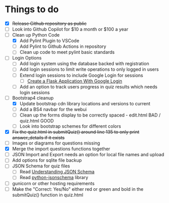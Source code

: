 
# Things to do

- [x] ~~Release Github repository as public~~
- [ ] Look into Github Copilot for $10 a month or $100 a year
- [ ] Clean up Python Code
  - [x] Add Pylint Plugin to VSCode
  - [ ] Add Pylint to Github Actions in repository
  - [ ] Clean up code to meet pylint basic standards
- [ ] Login Options
  - [ ] Add login system using the database backed with registration
  - [ ] Add login sessions to limit write operations to only logged in users
  - [ ] Extend login sessions to include Google Login for sessions
    - [ ] [Create a Flask Application With Google Login](https://realpython.com/flask-google-login/)
  - [ ] Add an option to track users progress in quiz results which needs login sessions
- [ ] Bootstrap4 cleanup
  - [x] Update bootstrap cdn library locations and versions to current
  - [ ] Add a BS4 navbar for the webui
  - [ ] Clean up the forms display to be correctly spaced - edit.html BAD / quiz.html GOOD
  - [ ] Look into bootstrap schemes for different colors
- [x] ~~Fix the quiz.html in submitQuiz() around line 135 to only print answer_details if it exists~~
- [ ] Images or diagrams for questions missing
- [x] Merge the import questions functions together
- [ ] JSON Import and Export needs an option for local file names and upload
- [ ] Add options for sqlite file backup
- [ ] JSON Schema for quiz files
  - [ ] Read [Understanding JSON Schema](https://json-schema.org/understanding-json-schema)
  - [ ] Read [python-jsonschema](https://python-jsonschema.readthedocs.io/en/latest/) library
- [ ] gunicorn or other hosting requirements
- [ ] Make the "Correct: Yes/No" either red or green and bold in the submitQuiz() function in quiz.html
